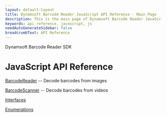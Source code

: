 ```yaml
---
layout: default-layout
title: Dynamsoft Barcode Reader JavaScript API Reference - Main Page
description: This is the main page of Dynamsoft Barcode Reader JavaScript SDK API Reference.
keywords: api reference, javascript, js
needAutoGenerateSidebar: false
breadcrumbText: API Reference
---
```


Dynamsoft Barcode Reader SDK
# JavaScript API Reference

[BarcodeReader](BarcodeReader/index.md) -- Decode barcodes from images

[BarcodeScanner](BarcodeScanner/index.md) -- Decode barcodes from videos

[Interfaces](interfaces.md)

[Enumerations](enumerations.md) 
